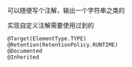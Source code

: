 
可以随便写个注解，输出一个字符串之类的

实现自定义注解需要使用过到的
```text
@Target(ElementType.TYPE)
@Retention(RetentionPolicy.RUNTIME)
@Documented
@Inherited
```
